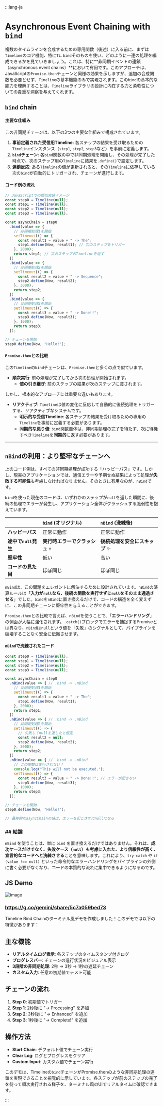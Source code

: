 :::lang-ja

# Asynchronous Event Chaining with `bind`

複数のタイムラインを合成するための専用関数（後述）に入る前に、まずは`Timeline`のコア機能、特に`TL.bind`そのものを使い、どのように一連の処理を編成できるかを見ていきましょう。これは、特に\*\*非同期イベントの連鎖（asynchronous event chains）\*\*において有用です。このアプローチは、JavaScriptの`Promise.then`チェーンと同様の効果を示しますが、追加の合成関数を必要とせず、`Timeline`の基本機能のみで実現されます。この`bind`の基本的な能力を理解することは、`Timeline`ライブラリの設計に内在する力と柔軟性についての貴重な洞察を与えてくれます。

## `bind` chain

#### 主要な仕組み

この非同期チェーンは、以下の3つの主要な仕組みで構成されています。

1.  **事前定義された受信用Timeline**: 各ステップの結果を受け取るための`Timeline`インスタンス（`step1`, `step2`, `step3`など）を事前に定義します。
2.  **`bind`チェーン**: 各`bind`関数の中で非同期処理を開始し、その処理が完了した時点で、次のステップ用の`Timeline`に結果を`.define()`で設定します。
3.  **連鎖反応**: ある`Timeline`の値が更新されると、その`Timeline`に依存している次の`bind`が自動的にトリガーされ、チェーンが進行します。

#### コード例の流れ

```javascript
// JavaScriptでの類似実装イメージ
const step0 = Timeline(null);
const step1 = Timeline(null);
const step2 = Timeline(null);
const step3 = Timeline(null);

const asyncChain = step0
  .bind(value => {
    // 非同期処理1を開始
    setTimeout(() => {
      const result1 = value + " -> The";
      step1.define(Now, result1); // 次のステップをトリガー
    }, 2000);
    return step1; // 次のステップのTimelineを返す
  })
  .bind(value => {
    // 非同期処理2を開始
    setTimeout(() => {
      const result2 = value + " -> Sequence";
      step2.define(Now, result2);
    }, 3000);
    return step2;
  })
  .bind(value => {
    // 非同期処理3を開始
    setTimeout(() => {
      const result3 = value + " -> Done!!";
      step3.define(Now, result3);
    }, 1000);
    return step3;
  });

// チェーンを開始
step0.define(Now, "Hello!");
```

#### `Promise.then`との比較

この`Timeline`の`bind`チェーンは、`Promise.then`と多くの点で似ています。

* **順次実行**: 前の処理が完了してから次の処理が開始されます。
  * **値の引き継ぎ**: 前のステップの結果が次のステップに渡されます。

しかし、根本的なアプローチには重要な違いもあります。

* **リアクティブ**: `Timeline`は値の変化に反応して自動的に後続処理をトリガーする、リアクティブなシステムです。
  * **明示的な受信Timeline**: 各ステップの結果を受け取るための専用の`Timeline`を事前に定義する必要があります。
  * **同期的な戻り値**: `bind`関数自体は、非同期処理の完了を待たず、次に待機すべき`Timeline`を**同期的**に返す必要があります。

-----

## `nBind`の利用：より堅牢なチェーンへ

上のコード例は、すべての非同期処理が成功する「ハッピーパス」です。しかし、現実のアプリケーションでは、通信エラーや予期せぬ結果によって処理が**失敗する可能性**も考慮しなければなりません。そのときに有用なのが、`nBind`です。

`bind`を使った現在のコードは、いずれかのステップが`null`を返した瞬間に、後続の処理でエラーが発生し、アプリケーション全体がクラッシュする脆弱性を抱えています。

| | `bind` (オリジナル) | `nBind` (洗練後) |
| :--- | :--- | :--- |
| **ハッピーパス** | 正常に動作 | 正常に動作 |
| **途中で`null`発生** | **実行時エラーでクラッシュ** 💀 | **後続処理を安全にスキップ** ✨ |
| **堅牢性** | 低い | 高い |
| **コードの見た目** | ほぼ同じ | ほぼ同じ |

`nBind`は、この問題をエレガントに解決するために設計されています。`nBind`の演算ルールは「**入力が`null`なら、後続の関数を実行せずに`null`をそのまま通過させる**」でした。`bind`を`nBind`に置き換えるだけで、コードの構造を全く変えずに、この非同期チェーンに堅牢性を与えることができます。

`Promise.then`との比較で言えば、`nBind`を使うことで、「**エラーハンドリング**」の側面が大幅に強化されます。`.catch()`ブロックでエラーを捕捉するPromiseとは異なり、`nBind`は`null`という値を「失敗」のシグナルとして、パイプラインを破壊することなく安全に伝搬させます。

#### `nBind`で洗練されたコード

```javascript
const step0 = Timeline(null);
const step1 = Timeline(null);
const step2 = Timeline(null);
const step3 = Timeline(null);

const asyncChain = step0
  .nBind(value => { // .bind -> .nBind
    // 非同期処理1を開始
    setTimeout(() => {
      const result1 = value + " -> The";
      step1.define(Now, result1);
    }, 2000);
    return step1;
  })
  .nBind(value => { // .bind -> .nBind
    // 非同期処理2を開始
    setTimeout(() => {
      // 失敗してnullを返したと仮定
      const result2 = null;
      step2.define(Now, result2);
    }, 3000);
    return step2;
  })
  .nBind(value => { // .bind -> .nBind
    // この関数は実行されない！
    console.log("This will not be executed.");
    setTimeout(() => {
      const result3 = value + " -> Done!!"; // エラーが起きない
      step3.define(Now, result3);
    }, 1000);
    return step3;
  });

// チェーンを開始
step0.define(Now, "Hello!");

// 最終的なasyncChainの値は、エラーを起こさずにnullになる
```

### \#\# 結論

`nBind` を使うことは、単に `bind` を置き換えるだけではありません。それは、**成功ケースだけでなく、失敗ケース（`null`）も考慮に入れた、より信頼性が高く、宣言的なコードへと洗練させる**ことを意味します。これにより、`try-catch` や `if (value !== null)` といった命令的なエラーハンドリングをパイプラインの外側に書く必要がなくなり、コードの本質的な流れに集中できるようになるのです。

## JS Demo

![image](https://raw.githubusercontent.com/ken-okabe/web-images5/main/img_1750968115971.png)

### https://g.co/gemini/share/5c7a059bed73

Timeline Bind Chainのターミナル風デモを作成しました！このデモでは以下の特徴があります：

## 主な機能

- **リアルタイムログ表示**: 各ステップのタイムスタンプ付きログ
- **プログレスバー**: チェーンの進行状況をビジュアル表示
- **3段階の非同期処理**: 2秒 → 3秒 → 1秒の遅延チェーン
- **カスタム入力**: 任意の初期値でテスト可能

## チェーンの流れ

1. **Step 0**: 初期値でトリガー
2. **Step 1**: 2秒後に "→ Processing" を追加
3. **Step 2**: 3秒後に "→ Enhanced" を追加  
4. **Step 3**: 1秒後に "→ Complete!" を追加

## 操作方法

- **Start Chain**: デフォルト値でチェーン実行
- **Clear Log**: ログとプログレスをクリア
- **Custom Input**: カスタム値でチェーン実行

このデモは、Timelineの`bind`チェーンがPromise.thenのような非同期処理の連鎖を実現できることを視覚的に示しています。各ステップが前のステップの完了を待って順次実行される様子を、ターミナル風のUIでリアルタイムに確認できます。

:::